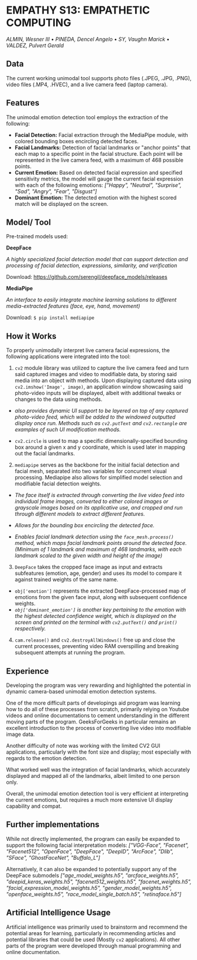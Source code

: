 
# EMPATHY S13: EMPATHETIC COMPUTING

*ALMIN, Wesner III* •
*PINEDA, Dencel Angelo* •
*SY, Vaughn Marick* •
*VALDEZ, Pulvert Gerald*

## Data
The current working unimodal tool supports photo files (.JPEG, .JPG, .PNG), video files (.MP4, .HVEC), and a live camera feed (laptop camera). 

## Features
The unimodal emotion detection tool employs the extraction of the following:
* **Facial Detection:** Facial extraction through the MediaPipe module, with colored bounding boxes encircling detected faces.
* **Facial Landmarks:** Detection of facial landmarks or "anchor points" that each map to a specific point in the facial structure. Each point will be represented in the live camera feed, with a maximum of 468 possible points.
* **Current Emotion:** Based on detected facial expression and specified sensitivity metrics, the model will gauge the current facial expression with each of the following emotions: *["Happy", "Neutral", "Surprise", "Sad", "Angry", "Fear", "Disgust"]*
* **Dominant Emotion:** The detected emotion with the highest scored match will be displayed on the screen.

## Model/ Tool
Pre-trained models used:

**DeepFace**

*A highly specialized facial detection model that can support detection and processing of facial detection, expressions, similarity, and verification*

Download: https://github.com/serengil/deepface_models/releases

**MediaPipe**

*An interface to easily integrate machine learning solutions to different media-extracted features (face, eye, hand, movement)*

Download: ``` $ pip install mediapipe ```

## How it Works
To properly unimodally interpret live camera facial expressions, the following applications were integrated into the tool:

1. ```cv2``` module library was utilized to capture the live camera feed and turn said captured images and video to modifiable data, by storing said media into an object with methods. Upon displaying captured data using ```cv2.imshow('Image', image)```, an application window showcasing said photo-video inputs will be displayed, albeit with additional tweaks or changes to the data using methods.

* *also provides dynamic UI support to be layered on top of any captured photo-video feed, which will be added to the windowed outputted display once run. Methods such as ```cv2.putText``` and ```cv2.rectangle``` are examples of such UI modification methods.*

* ```cv2.circle``` is used to map a specific dimensionally-specified bounding box around a given x and y coordinate, which is used later in mapping out the facial landmarks. 



2. ```mediapipe``` serves as the backbone for the initial facial detection and facial mesh, separated into two variables for concurrent visual processing. Mediapipe also allows for simplified model selection and modifiable facial detection weights. 

* *The face itself is extracted through converting the live video feed into individual frame images, converted to either colored images or grayscale images based on its applicative use, and cropped and run through different models to extract different features.*

* *Allows for the bounding box encircling the detected face.*

* *Enables facial landmark detection using the ```face_mesh.process()``` method, which maps facial landmark points around the detected face. (Minimum of 1 landmark and maximum of 468 landmarks, with each landmark scaled to the given width and height of the image)*
 


3. ```DeepFace``` takes the cropped face image as input and extracts subfeatures (emotion, age, gender) and uses its model to compare it against trained weights of the same name. 

* ```obj['emotion']``` represents the extracted DeepFace-processed map of emotions from the given face input, along with subsequent confidence weights. 
* *```obj['dominant_emotion']``` is another key pertaining to the emotion with the highest detected confidence weight, which is displayed on the screen and printed on the terminal with ```cv2.putText()``` and ```print()``` respectively.*


4. ```cam.release()``` and ```cv2.destroyAllWindows()``` free up and close the current processes, preventing video RAM overspilling and breaking subsequent attempts at running the program.



## Experience

Developing the program was very rewarding and highlighted the potential in dynamic camera-based unimodal emotion detection systems. 

One of the more difficult parts of developings aid program was learning how to do all of these processes from scratch, primarily relying on Youtube videos and online documentations to cement understanding in the different moving parts of the program. GeeksForGeeks in particular remains an excellent introduction to the process of converting live video into modifiable image data. 

Another difficulty of note was working with the limited CV2 GUI applications, particularly with the font size and display; most especially with regards to the emotion detection. 

What worked well was the integration of facial landmarks, which accurately displayed and mapped all of the landmarks, albeit limited to one person only. 

Overall, the unimodal emotion detection tool is very efficient at interpreting the current emotions, but requires a much more extensive UI display capability and compat. 


## Further implementations
While not directly implemented, the program can easily be expanded to support the following facial interpretation models:
*["VGG-Face", "Facenet", "Facenet512", "OpenFace", "DeepFace", "DeepID", "ArcFace", "Dlib", "SFace", "GhostFaceNet", "Buffalo_L"]*

Alternatively, it can also be expanded to potentially support any of the DeepFace submodels *["age_model_weights.h5", "arcface_weights.h5", "deepid_keras_weights.h5", "facenet512_weights.h5", "facenet_weights.h5", "facial_expression_model_weights.h5", "gender_model_weights.h5", "openface_weights.h5", "race_model_single_batch.h5", "retinaface.h5"]*

## Artificial Intelligence Usage
Artificial intelligence was primarily used to brainstorm and recommend the potential areas for learning, particularly in recommending articles and potential libraries that could be used (Mostly ```cv2``` applications). All other parts of the program were developed through manual programming and online documentation. 